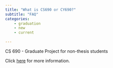 ```yaml
---
title: "What is CS690 or CY690?"
subtitle: "FAQ"
categories:
    - graduation
    - new
    - current
    
---
```

CS 690 - Graduate Project for non-thesis students 

Click [here](https://semo-cscy.notion.site/CS-690-Graduate-Project-for-non-thesis-students-e9425270a55449709d02525308a9acf8) for more information.